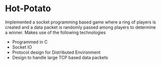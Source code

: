 # Hot-Potato
Implemented a socket programming based game where a ring of players is created and a data packet is randomly passed among players to determine a winner.
Makes use of the following technologies
- Programmed in C
- Socket IO
- Protocol design for Distributed Environment
- Design to handle large TCP based data packets

